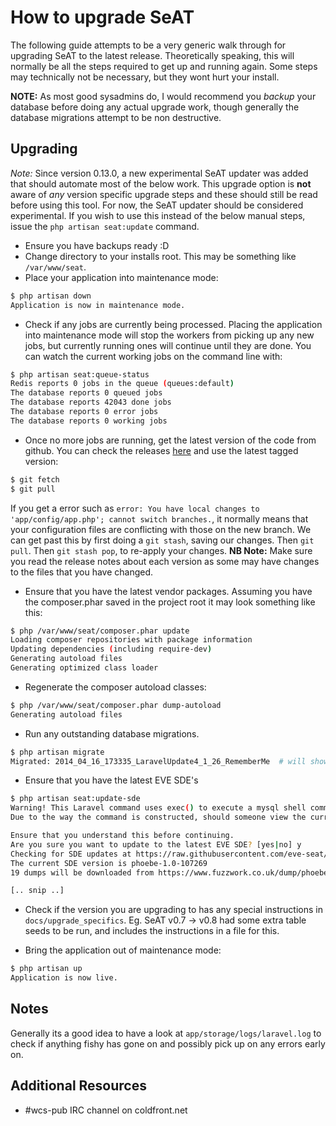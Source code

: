 # How to upgrade SeAT

The following guide attempts to be a very generic walk through for upgrading SeAT to the latest release. Theoretically speaking, this will normally be all the steps required to get up and running again. Some steps may technically not be necessary, but they wont hurt your install.

**NOTE:** As most good sysadmins do, I would recommend you *backup* your database before doing any actual upgrade work, though generally the database migrations attempt to be non destructive.

## Upgrading

*Note:* Since version 0.13.0, a new experimental SeAT updater was added that should automate most of the below work. This upgrade option is **not** aware of _any_ version specific upgrade steps and these should still be read before using this tool. For now, the SeAT updater should be considered experimental. If you wish to use this instead of the below manual steps, issue the `php artisan seat:update` command.

* Ensure you have backups ready :D
* Change directory to your installs root. This may be something like `/var/www/seat`.
* Place your application into maintenance mode:

```bash
$ php artisan down
Application is now in maintenance mode.
```
* Check if any jobs are currently being processed. Placing the application into maintenance mode will stop the workers from picking up any new jobs, but currently running ones will continue until they are done. You can watch the current working jobs on the command line with:

```bash
$ php artisan seat:queue-status
Redis reports 0 jobs in the queue (queues:default)
The database reports 0 queued jobs
The database reports 42043 done jobs
The database reports 0 error jobs
The database reports 0 working jobs
```

* Once no more jobs are running, get the latest version of the code from github. You can check the releases [here](https://github.com/eve-seat/seat/tags) and use the latest tagged version:

```bash
$ git fetch
$ git pull
```

If you get a error such as `error: You have local changes to 'app/config/app.php'; cannot switch branches.`, it normally means that your configuration files are conflicting with those on the new branch. We can get past this by first doing a `git stash`, saving our changes. Then `git pull`. Then `git stash pop`, to re-apply your changes. **NB Note:** Make sure you read the release notes about each version as some may have changes to the files that you have changed.

* Ensure that you have the latest vendor packages. Assuming you have the composer.phar saved in the project root it may look something like this:

```bash
$ php /var/www/seat/composer.phar update
Loading composer repositories with package information
Updating dependencies (including require-dev)
Generating autoload files
Generating optimized class loader
```

* Regenerate the composer autoload classes:

```bash
$ php /var/www/seat/composer.phar dump-autoload
Generating autoload files
```

* Run any outstanding database migrations.

```bash
$ php artisan migrate
Migrated: 2014_04_16_173335_LaravelUpdate4_1_26_RememberMe  # will show 'Nothing to migrate.' if nothing is outstanding
```

* Ensure that you have the latest EVE SDE's

```bash
$ php artisan seat:update-sde
Warning! This Laravel command uses exec() to execute a mysql shell command to import a extracted dump.
Due to the way the command is constructed, should someone view the current running processes of your server, they will be able to see your SeAT database users password.

Ensure that you understand this before continuing.
Are you sure you want to update to the latest EVE SDE? [yes|no] y
Checking for SDE updates at https://raw.githubusercontent.com/eve-seat/seat/resources/sde_version.json ...
The current SDE version is phoebe-1.0-107269
19 dumps will be downloaded from https://www.fuzzwork.co.uk/dump/phoebe-1.0-107269/ in .sql.bz2 format and imported into mysql://127.0.0.1/seat

[.. snip ..]
```

* Check if the version you are upgrading to has any special instructions in `docs/upgrade_specifics`. Eg. SeAT v0.7 -> v0.8 had some extra table seeds to be run, and includes the instructions in a file for this.

* Bring the application out of maintenance mode:

```bash
$ php artisan up
Application is now live.
```

## Notes
Generally its a good idea to have a look at `app/storage/logs/laravel.log` to check if anything fishy has gone on and possibly pick up on any errors early on.

## Additional Resources

* #wcs-pub IRC channel on coldfront.net
